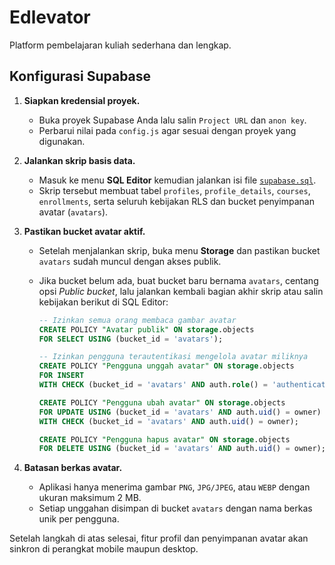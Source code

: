 # Edlevator
Platform pembelajaran kuliah sederhana dan lengkap.

## Konfigurasi Supabase

1. **Siapkan kredensial proyek.**
   - Buka proyek Supabase Anda lalu salin `Project URL` dan `anon key`.
   - Perbarui nilai pada `config.js` agar sesuai dengan proyek yang digunakan.

2. **Jalankan skrip basis data.**
   - Masuk ke menu **SQL Editor** kemudian jalankan isi file [`supabase.sql`](./supabase.sql).
   - Skrip tersebut membuat tabel `profiles`, `profile_details`, `courses`, `enrollments`, serta seluruh kebijakan RLS dan bucket penyimpanan avatar (`avatars`).

3. **Pastikan bucket avatar aktif.**
   - Setelah menjalankan skrip, buka menu **Storage** dan pastikan bucket `avatars` sudah muncul dengan akses publik.
   - Jika bucket belum ada, buat bucket baru bernama `avatars`, centang opsi _Public bucket_, lalu jalankan kembali bagian akhir skrip atau salin kebijakan berikut di SQL Editor:

     ```sql
     -- Izinkan semua orang membaca gambar avatar
     CREATE POLICY "Avatar publik" ON storage.objects
     FOR SELECT USING (bucket_id = 'avatars');

     -- Izinkan pengguna terautentikasi mengelola avatar miliknya
     CREATE POLICY "Pengguna unggah avatar" ON storage.objects
     FOR INSERT
     WITH CHECK (bucket_id = 'avatars' AND auth.role() = 'authenticated' AND auth.uid() = owner);

     CREATE POLICY "Pengguna ubah avatar" ON storage.objects
     FOR UPDATE USING (bucket_id = 'avatars' AND auth.uid() = owner)
     WITH CHECK (bucket_id = 'avatars' AND auth.uid() = owner);

     CREATE POLICY "Pengguna hapus avatar" ON storage.objects
     FOR DELETE USING (bucket_id = 'avatars' AND auth.uid() = owner);
     ```

4. **Batasan berkas avatar.**
   - Aplikasi hanya menerima gambar `PNG`, `JPG/JPEG`, atau `WEBP` dengan ukuran maksimum 2&nbsp;MB.
   - Setiap unggahan disimpan di bucket `avatars` dengan nama berkas unik per pengguna.

Setelah langkah di atas selesai, fitur profil dan penyimpanan avatar akan sinkron di perangkat mobile maupun desktop.
